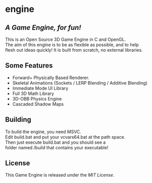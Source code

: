 
# engine
## _A Game Engine, for fun!_


This is an Open Source 3D Game Engine in C and OpenGL. \
The aim of this engine is to be as flexible as possible, and to help \
flesh out ideas quickly! It is built from scratch, no  external libraries.
## Some Features

- Forward+ Physically Based Renderer.
- Skeletal Animations (Sockets / LERP Blending / Additive Blending)
- Immediate Mode UI Library
- Full 3D Math Library
- 3D-OBB Physics Engine
- Cascaded Shadow Maps

## Building
To build the engine, you need MSVC.  
Edit build.bat and put your vcvars64.bat at the path space.  
Then just execute build.bat and you should see a \
folder named /build that contains your executable!
## License
This Game Engine is released under the _MIT License_.